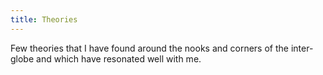 ```yaml
---
title: Theories
---
```


Few theories that I have found around the nooks and corners of the inter-globe and which have resonated well with me.
